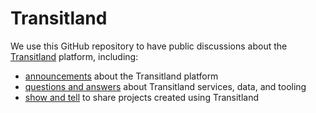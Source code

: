 # Transitland

We use this GitHub repository to have public discussions about the [Transitland](https://www.transit.land) platform, including:

- [announcements](https://github.com/transitland/transitland/discussions/categories/announcements) about the Transitland platform
- [questions and answers](https://github.com/transitland/transitland/discussions/categories/q-a) about Transitland services, data, and tooling
- [show and tell](https://github.com/transitland/transitland/discussions/categories/show-and-tell) to share projects created using Transitland
